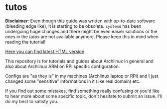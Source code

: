 tutos
=====
**Disclaimer**: Even though this guide was written with up-to-date software (bleeding edge like), it is starting to be obsolete. `systemd` has been undergoing huge changes and there might be even easier solutions or the ones in the *tutos* are not available anymore. Please keep this in mind when reading the tutorial!

[Here you can find latest HTML version](http://tutos.readthedocs.org/en/latest/)

This repository is for tutorials and guides about Archlinux in general and also about Archlinux ARM on RPi specific configuration. 

Configs are "as they is" in my machines (Archlinux laptop or RPi) and I just changed some "sensitive" informations in it (like real domain) etc.

If you find out some mistakes, find something really confusing or you'd like to hear more about some specific topic, don't hesitate to submit an issue. I'll do my best to satisfy you. 


